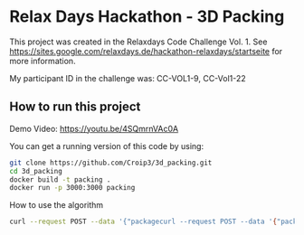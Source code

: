 # Relax Days Hackathon - 3D Packing

This project was created in the Relaxdays Code Challenge Vol. 1. See https://sites.google.com/relaxdays.de/hackathon-relaxdays/startseite for more information.

My participant ID in the challenge was: CC-VOL1-9, CC-Vol1-22

## How to run this project

Demo Video: https://youtu.be/4SQmrnVAc0A

You can get a running version of this code by using:

```bash
git clone https://github.com/Croip3/3d_packing.git
cd 3d_packing
docker build -t packing .
docker run -p 3000:3000 packing
```

How to use the algorithm

```bash
curl --request POST --data '{"packagecurl --request POST --data '{"package_types":[{"dimensions":[10,20,15],"cost":10},{"dimensions":[10,10,10],"cost":5}],"articles":[[10,10,5],[5,5,5],[9,4,5],[10,20,10],[10,10,10]]}' http://localhost:3000/

```
